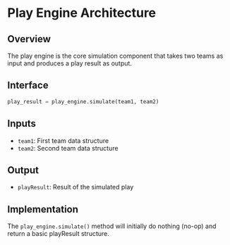 # Play Engine Architecture

## Overview

The play engine is the core simulation component that takes two teams as input and produces a play result as output.

## Interface

```python
play_result = play_engine.simulate(team1, team2)
```

## Inputs

- `team1`: First team data structure
- `team2`: Second team data structure

## Output

- `playResult`: Result of the simulated play

## Implementation

The `play_engine.simulate()` method will initially do nothing (no-op) and return a basic playResult structure.